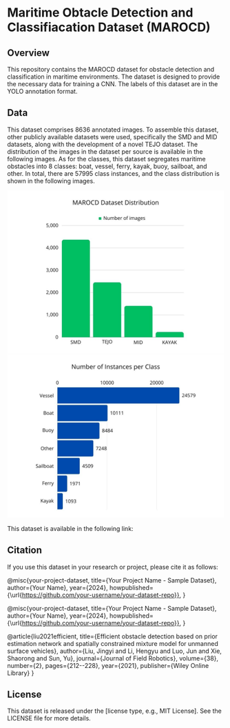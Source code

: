 # Maritime Obtacle Detection and Classifiacation Dataset (MAROCD)

## Overview
This repository contains the MAROCD dataset for obstacle detection and classification in maritime environments. The dataset is designed to provide the necessary data for training a CNN. The labels of this dataset are in the YOLO annotation format.

## Data
This dataset comprises 8636 annotated images. To assemble this dataset, other publicly available datasets were used, specifically the SMD and MID datasets, along with the development of a novel TEJO dataset. The distribution of the images in the dataset per source is available in the following images. As for the classes, this dataset segregates maritime obstacles into 8 classes: boat, vessel, ferry, kayak, buoy, sailboat, and other. In total, there are 57995 class instances, and the class distribution is shown in the following images.

![Number of Instances per Class.png](https://github.com/phsilvarepo/MAROCD/blob/main/Dataset%20Distribution.jpg)
![Number of Instances per Class.png](https://github.com/phsilvarepo/MAROCD/blob/main/Number%20of%20Instances%20per%20Class.jpg)

This dataset is available in the following link:

## Citation
If you use this dataset in your research or project, please cite it as follows:

@misc{your-project-dataset,
  title={Your Project Name - Sample Dataset},
  author={Your Name},
  year={2024},
  howpublished={\url{https://github.com/your-username/your-dataset-repo}},
}

@misc{your-project-dataset,
  title={Your Project Name - Sample Dataset},
  author={Your Name},
  year={2024},
  howpublished={\url{https://github.com/your-username/your-dataset-repo}},
}

@article{liu2021efficient,
  title={Efficient obstacle detection based on prior estimation network and spatially constrained mixture model for unmanned surface vehicles},
  author={Liu, Jingyi and Li, Hengyu and Luo, Jun and Xie, Shaorong and Sun, Yu},
  journal={Journal of Field Robotics},
  volume={38},
  number={2},
  pages={212--228},
  year={2021},
  publisher={Wiley Online Library}
}

## License
This dataset is released under the [license type, e.g., MIT License]. See the LICENSE file for more details.
